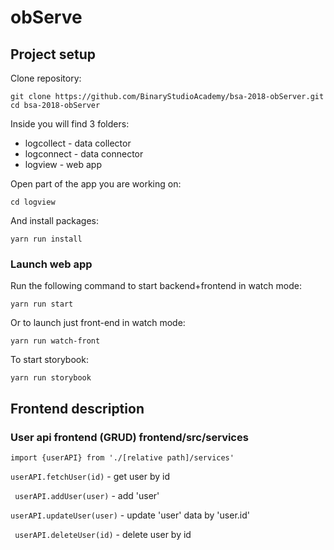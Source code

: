 # obServe

## Project setup

Clone repository:

```
git clone https://github.com/BinaryStudioAcademy/bsa-2018-obServer.git
cd bsa-2018-obServer
```

Inside you will find 3 folders:
* logcollect - data collector
* logconnect - data connector
* logview - web app

Open part of the app you are working on:
```
cd logview
```
And install packages:

```
yarn run install
```

### Launch web app

Run the following command to start backend+frontend in watch mode:

```
yarn run start
```

Or to launch just front-end in watch mode:

```
yarn run watch-front
```

To start storybook:

```
yarn run storybook
```

## Frontend description

### User api frontend (GRUD) frontend/src/services

```
import {userAPI} from './[relative path]/services'
```
``` userAPI.fetchUser(id) ``` - get user by id

``` userAPI.addUser(user)``` - add 'user'

```userAPI.updateUser(user)``` - update 'user' data by 'user.id'

``` userAPI.deleteUser(id)``` - delete user by id
